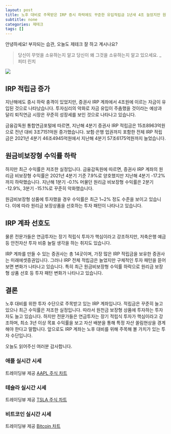 ```yaml
---
layout: post
title: 노후 대비로 주목받은 IRP 증시 하락에도 꾸준한 유입적립금 1년새 4조 늘었지만 원금비보장형 수익률 -17%
subtitle: none
categories: 제테크
tags: []
---
```


안녕하세요! 부자되는 습관, 오늘도 제테크 잘 하고 계시나요?

> 당신이 무엇을 소유하는지 알고 당신이 왜 그것을 소유하는지 알고 있으세요. _ 피터 린치






![](https://source.unsplash.com/800x450/?luxury)

##  IRP 적립금 증가

지난해에도 증시 하락 충격이 있었지만, 증권사 IRP 계좌에서 4조원에 이르는 자금이 유입된 것으로 나타났습니다. 투자심리의 악화로 자금 유입이 주춤했을 것이라는 예상과 달리 퇴직연금 시장은 꾸준히 성장세를 보인 것으로 나타나고 있습니다.

금융감독원 통합연금포털에 따르면, 지난해 4분기 증권사 IRP 적립금은 15조8963억원으로 전년 대비 3조7151억원 증가했습니다. 보험·은행 업권까지 포함한 전체 IRP 적립금은 2021년 4분기 46조4945억원에서 지난해 4분기 57조6175억원까지 늘었습니다.

## 원금비보장형 수익률 하락

하지만 최근 수익률은 저조한 실정입니다. 금융감독원에 따르면, 증권사 IRP 계좌의 원리금 비보장형 수익률은 2021년 4분기 기준 7.9%로 양호했지만 지난해 4분기 -17.2%까지 하락했습니다. 지난해 1분기 -0.1% 머물던 원리금 비보장형 수익률은 2분기 -12.9%, 3분기 -15.1%로 꾸준히 악화했습니다.

원금비보장형 상품에 투자했을 경우 수익률은 최근 1~2% 정도 수준을 보이고 있습니다. 이에 따라 원리금 보장상품을 선호하는 투자 패턴이 나타나고 있습니다.

## IRP 계좌 선호도

물론 전문가들은 연금투자는 장기 적립식 투자가 핵심이라고 강조하지만, 저축은행 예금 등 안전자산 투자 비중 늘릴 생각을 하는 취지도 있습니다.

IRP 계좌를 만들 수 있는 증권사는 총 14곳이며, 가장 많은 IRP 적립금을 보유한 증권사는 미래에셋증권입니다. 그러나 IRP 전체 적립금은 늘었지만 구체적인 투자 패턴을 뜯어보면 변화가 나타나고 있습니다. 특히 최근 원금비보장형 수익률 하락으로 원리금 보장형 상품 선호 등 투자 패턴 변화가 나타나고 있습니다.

## 결론

노후 대비를 위한 투자 수단으로 주목받고 있는 IRP 계좌입니다. 적립금은 꾸준히 늘고 있으나 최근 수익률은 저조한 실정입니다. 따라서 원천금 보장형 상품에 투자하는 투자자도 늘고 있습니다. 하지만 전문가들은 연금투자는 장기 적립식 투자가 핵심이라고 강조하며, 최소 3년 이상 목표 수익률을 보고 자산 배분을 통해 특정 자산 쏠림현상을 경계해야 한다고 말합니다. 앞으로도 IRP 계좌는 노후 대비를 위해 주목해 볼 가치가 있는 투자 수단입니다.

오늘도 읽어주신 여러분 감사합니다.

### 애플 실시간 시세


<!-- TradingView Widget BEGIN -->
<div class="tradingview-widget-container">
  <div id="tradingview_6a264"></div>
  <div class="tradingview-widget-copyright">트레이딩뷰 제공 <a href="https://kr.tradingview.com/symbols/NASDAQ-AAPL/" rel="noopener" target="_blank"><span class="blue-text">AAPL 주식 차트</span></a></div>
  <script type="text/javascript" src="https://s3.tradingview.com/tv.js"></script>
  <script type="text/javascript">
  new TradingView.widget(
  {
  "autosize": true,
  "symbol": "NASDAQ:AAPL",
  "interval": "D",
  "timezone": "Asia/Seoul",
  "theme": "light",
  "style": "1",
  "locale": "kr",
  "toolbar_bg": "#f1f3f6",
  "enable_publishing": false,
  "hide_top_toolbar": true,
  "hide_legend": true,
  "save_image": false,
  "container_id": "tradingview_6a264"
}
  );
  </script>
</div>
<!-- TradingView Widget END -->


### 테슬라 실시간 시세


<!-- TradingView Widget BEGIN -->
<div class="tradingview-widget-container">
  <div id="tradingview_39d77"></div>
  <div class="tradingview-widget-copyright">트레이딩뷰 제공 <a href="https://kr.tradingview.com/symbols/NASDAQ-TSLA/" rel="noopener" target="_blank"><span class="blue-text">TSLA 주식 차트</span></a></div>
  <script type="text/javascript" src="https://s3.tradingview.com/tv.js"></script>
  <script type="text/javascript">
  new TradingView.widget(
  {
  "autosize": true,
  "symbol": "NASDAQ:TSLA",
  "interval": "D",
  "timezone": "Asia/Seoul",
  "theme": "light",
  "style": "1",
  "locale": "kr",
  "toolbar_bg": "#f1f3f6",
  "enable_publishing": false,
  "hide_top_toolbar": true,
  "hide_legend": true,
  "save_image": false,
  "container_id": "tradingview_39d77"
}
  );
  </script>
</div>
<!-- TradingView Widget END -->


### 비트코인 실시간 시세


<!-- TradingView Widget BEGIN -->
<div class="tradingview-widget-container">
  <div id="tradingview_3f91e"></div>
  <div class="tradingview-widget-copyright">트레이딩뷰 제공 <a href="https://kr.tradingview.com/symbols/BTCUSD/?exchange=BITSTAMP" rel="noopener" target="_blank"><span class="blue-text">Bitcoin 차트</span></a></div>
  <script type="text/javascript" src="https://s3.tradingview.com/tv.js"></script>
  <script type="text/javascript">
  new TradingView.widget(
  {
  "autosize": true,
  "symbol": "BITSTAMP:BTCUSD",
  "interval": "D",
  "timezone": "Asia/Seoul",
  "theme": "light",
  "style": "1",
  "locale": "kr",
  "toolbar_bg": "#f1f3f6",
  "enable_publishing": false,
  "hide_top_toolbar": true,
  "hide_legend": true,
  "save_image": false,
  "container_id": "tradingview_3f91e"
}
  );
  </script>
</div>
<!-- TradingView Widget END -->

